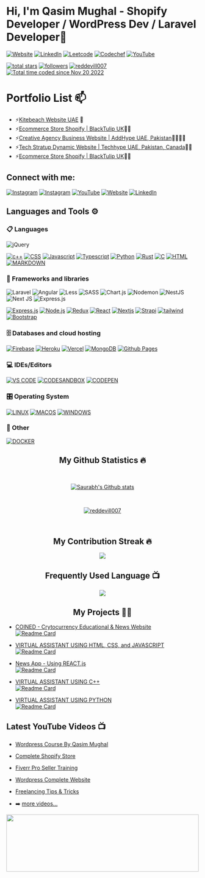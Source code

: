 
# Hi, I'm Qasim Mughal - Shopify Developer / WordPress Dev / Laravel Developer👋
[![Website](https://img.shields.io/website?label=Website&style=for-the-badge&url=https%3A%2F%2Fcodestackr.com)](https://qasimmughal.pk/)
[![LinkedIn](https://img.shields.io/badge/linkedin-%230077B5.svg?style=for-the-badge&logo=linkedin&logoColor=white)](https://www.linkedin.com/in/qasim-mughal-84a9b1107)
[![Leetcode](https://img.shields.io/badge/-LeetCode-FFA116?style=for-the-badge&logo=LeetCode&logoColor=black)](https://leetcode.com/inertiaa)
[![Codechef](https://img.shields.io/badge/Codechef-%23B92B27.svg?&style=for-the-badge&logo=Codechef&logoColor=white)](https://www.codechef.com/users/reddevill)
[![YouTube](https://img.shields.io/badge/Youtube-%23FF0000.svg?style=for-the-badge&logo=YouTube&logoColor=white)](https://www.youtube.com/channel/UCet2g8YNQLrRslnYnesvZCw)
<p align="left">
  <a href="https://github.com/qasim-mughal?tab=repositories&sort=stargazers">
    <img alt="total stars" title="Total stars on GitHub" src="https://custom-icon-badges.herokuapp.com/badge/dynamic/json?logo=star&color=55960c&labelColor=488207&label=Stars&style=for-the-badge&query=%24.stars&url=https://api.github-star-counter.workers.dev/user/reddevill007"/></a>
  <a href="https://github.com/qasim-mughal?tab=followers">
    <img alt="followers" title="Follow me on Github" src="https://custom-icon-badges.herokuapp.com/github/followers/qasim-mughal?color=236ad3&labelColor=1155ba&style=for-the-badge&logo=person-add&label=Follow&logoColor=white"/></a>
  <a href="https://github.com/reddevill007?tab=followers">
  <img src="https://komarev.com/ghpvc/?username=reddevill007&label=Profile%20views&color=0e75b6&style=flat" alt="reddevill007" /> </a>
  <a href="https://wakatime.com/@6272f51b-f805-4bdd-848f-e3a45d99fcf4"><img src="https://wakatime.com/badge/user/6272f51b-f805-4bdd-848f-e3a45d99fcf4.svg" alt="Total time coded since Nov 20 2022" /></a>
</p>



# Portfolio List 📫

- ⚡[Kitebeach Website UAE](https://www.kitebeach.ae/) 🏀
- ⚡[Ecommerce Store Shopify | BlackTulip UK](https://blacktulipstudio.com/)👨‍💻
- ⚡[Creative Agency Business Website | AddHype UAE, Pakistan](https://weaddhype.com)👨‍💻📸🎥
- ⚡[Tech Stratup Dynamic Website | Techhype UAE, Pakistan, Canada](https://techhype.ae)👨‍💻
- ⚡[Ecommerce Store Shopify | BlackTulip UK](https://blacktulipstudio.com/)👨‍💻


## Connect with me:
[![Instagram](https://img.shields.io/badge/qasim-mughal-%23E4405F.svg?style=for-the-badge&logo=Instagram&logoColor=white)](https://www.instagram.com/_qasimmughal__/) 
[![Instagram](https://img.shields.io/badge/tech-bard-%23E4405F.svg?style=for-the-badge&logo=Instagram&logoColor=white)](https://www.instagram.com/_techbard_/) [![YouTube](https://img.shields.io/badge/qasim-mughal-%23FF0000.svg?style=for-the-badge&logo=YouTube&logoColor=white)](https://www.youtube.com/@QasimMughal95) [![Website](https://img.shields.io/website?label=qasim-mughal-website&style=for-the-badge&url=https%3A%2F%2Fcodestackr.com)](https://qasimmughal.pk/)
[![LinkedIn](https://img.shields.io/badge/linkedin-%230077B5.svg?style=for-the-badge&logo=linkedin&logoColor=white)](https://www.linkedin.com/in/qasim-mughal-84a9b1107/)



## Languages and Tools ⚙️

### 📋 Languages

![jQuery](https://img.shields.io/badge/jquery-%230769AD.svg?style=for-the-badge&logo=jquery&logoColor=white)





<p> 
 
  <a href="#"><img alt="c++" src="https://img.shields.io/badge/C%2B%2B-00599C?style=for-the-badge&logo=c%2B%2B&logoColor=white"></a>
  <a href="#"><img alt="CSS" src="https://img.shields.io/badge/CSS3-1572B6?style=for-the-badge&logo=css3&logoColor=white"></a>
  <a href="#"><img alt="Javascript" src="https://img.shields.io/badge/JavaScript-323330?style=for-the-badge&logo=javascript&logoColor=F7DF1E"></a>
  <a href="#"><img alt="Typescript" src="https://img.shields.io/badge/TypeScript-007ACC?style=for-the-badge&logo=typescript&logoColor=white"></a>
  <a href="#"><img alt="Python" src="https://img.shields.io/badge/Python-FFD43B?style=for-the-badge&logo=python&logoColor=blue"></a>
  <a href="#"><img alt="Rust" src="https://img.shields.io/badge/java-%23ED8B00.svg?style=for-the-badge&logo=java&logoColor=white"></a>
  <a href="#"><img alt="C" src="https://img.shields.io/badge/c-%2300599C.svg?style=for-the-badge&logo=c&logoColor=white"></a>
  <a href="#"><img alt="HTML" src="https://img.shields.io/badge/html5-%23E34F26.svg?style=for-the-badge&logo=html5&logoColor=white"></a>
  <a href="#"><img alt="MARKDOWN" src="https://img.shields.io/badge/markdown-%23000000.svg?style=for-the-badge&logo=markdown&logoColor=white"></a>
</p>

### 🧰 Frameworks and libraries
![Laravel](https://img.shields.io/badge/laravel-%23FF2D20.svg?style=for-the-badge&logo=laravel&logoColor=white)
![Angular](https://img.shields.io/badge/angular-%23DD0031.svg?style=for-the-badge&logo=angular&logoColor=white)
![Less](https://img.shields.io/badge/less-2B4C80?style=for-the-badge&logo=less&logoColor=white)
![SASS](https://img.shields.io/badge/SASS-hotpink.svg?style=for-the-badge&logo=SASS&logoColor=white)
![Chart.js](https://img.shields.io/badge/chart.js-F5788D.svg?style=for-the-badge&logo=chart.js&logoColor=white)
![Nodemon](https://img.shields.io/badge/NODEMON-%23323330.svg?style=for-the-badge&logo=nodemon&logoColor=%BBDEAD)
![NestJS](https://img.shields.io/badge/nestjs-%23E0234E.svg?style=for-the-badge&logo=nestjs&logoColor=white)
![Next JS](https://img.shields.io/badge/Next-black?style=for-the-badge&logo=next.js&logoColor=white)
![Express.js](https://img.shields.io/badge/express.js-%23404d59.svg?style=for-the-badge&logo=express&logoColor=%2361DAFB)
<p>  
  <a href="#"><img alt="Express.js" src="https://img.shields.io/badge/Express.js-000000?style=for-the-badge&logo=express&logoColor=white"></a>
  <a href="#"><img alt="Node.js" src="https://img.shields.io/badge/node.js-6DA55F?style=for-the-badge&logo=node.js&logoColor=white"></a>
  <a href="#"><img alt="Redux" src="https://img.shields.io/badge/Redux-593D88?style=for-the-badge&logo=redux&logoColor=white"></a>
  <a href="#"><img alt="React" src="https://img.shields.io/badge/React-20232a.svg?style=for-the-badge&logo=react&logoColor=%2361DAFB"></a>
  <a href="#"><img alt="Nextjs" src="https://img.shields.io/badge/Next-black?style=for-the-badge&logo=next.js&logoColor=white"></a>
  <a href="#"><img alt="Strapi" src="https://img.shields.io/badge/strapi-2e7eea?style=for-the-badge&logo=strapi&logoColor=white"></a>
  <a href="#"><img alt="tailwind" src="https://img.shields.io/badge/tailwindcss-%2338B2AC.svg?style=for-the-badge&logo=tailwind-css&logoColor=white"></a>
  <a href="#"><img alt="Bootstrap" src="https://img.shields.io/badge/bootstrap-%23563D7C.svg?style=for-the-badge&logo=bootstrap&logoColor=white"></a>
</p>

### 🗄️ Databases and cloud hosting

<p>
    <a href="#"><img alt="Firebase" src="https://img.shields.io/badge/Firebase-039BE5?style=for-the-badge&logo=Firebase&logoColor=white"></a>
    <a href="#"><img alt="Heroku" src="https://img.shields.io/badge/Heroku-430098.svg?logo=heroku&logoColor=white&style=for-the-badge"></a>
    <a href="#"><img alt="Vercel" src="https://img.shields.io/badge/Vercel-000000.svg?logo=vercel&logoColor=white&style=for-the-badge"></a>
    <a href="#"><img alt="MongoDB" src ="https://img.shields.io/badge/MongoDB-4ea94b.svg?logo=mongodb&logoColor=white&style=for-the-badge"></a>
    <a href="#"><img alt="Github Pages" src ="https://img.shields.io/badge/github%20pages-121013?style=for-the-badge&logo=github&logoColor=white"></a>
</p>

### 💻 IDEs/Editors

<p>
    <a href="#"><img alt="VS CODE" src="https://img.shields.io/badge/Visual%20Studio%20Code-0078d7.svg?style=for-the-badge&logo=visual-studio-code&logoColor=white"></a>
    <a href="#"><img alt="CODESANDBOX" src="https://img.shields.io/badge/Codesandbox-040404?style=for-the-badge&logo=codesandbox&logoColor=DBDBDB"></a>
    <a href="#"><img alt="CODEPEN" src="https://img.shields.io/badge/CodePen-white?style=for-the-badge&logo=codepen&logoColor=black)"></a>
</p>

### 🎛️ Operating System

<p>
    <a href="#"><img alt="LINUX" src="https://img.shields.io/badge/Linux-FCC624?style=for-the-badge&logo=linux&logoColor=black"></a>
    <a href="#"><img alt="MACOS" src="https://img.shields.io/badge/mac%20os-000000?style=for-the-badge&logo=macos&logoColor=F0F0F0"></a>
    <a href="#"><img alt="WINDOWS" src="https://img.shields.io/badge/Windows-0078D6?style=for-the-badge&logo=windows&logoColor=white"></a>
</p>

### 🥅 Other

<p>
    <a href="#"><img alt="DOCKER" src="https://img.shields.io/badge/docker-%230db7ed.svg?style=for-the-badge&logo=docker&logoColor=white"></a>
</p>

<h2 align="center">My Github Statistics 🔥</h2>   
<br>
<p align="center">
<a href="https://github.com/reddevill007">
<img align="center" alt="Saurabh's Github stats"
src="https://github-readme-stats-xi-rosy-19.vercel.app/api?username=reddevill007&show_icons=true&hide_border=true&count_private=true&bg_color=22272e&title_color=00ffff&text_color=ffffff&icon_color=ffffff"/>
</a>
   </p>
 <br>
  <p align="center"> 
  <a href="https://github.com/ryo-ma/github-profile-trophy">
    <img src="https://github-profile-trophy.vercel.app/?username=reddevill007&theme=onedark" alt="reddevill007" /> 
  </a>
</p>
 <br>


<h2 align="center">My Contribution Streak 🔥</h2>
<p align="center">
    <img src="https://github-readme-streak-stats.herokuapp.com/?user=reddevill007&theme=dark&hide_border=true&background=22272e&stroke=0000"/>
 </p>
 
  <h2 align="center">Frequently Used Language 📺</h2>
<p align="center">
  <a href="https://github.com/Iamtripathisatyam/github-readme-streak-stats">
    <img src="https://github-readme-stats-sigma-five.vercel.app/api/top-langs/?username=reddevill007&theme=dark&hide_border=true&background=22272e&stroke=0000"/>
  </a>
 </p> 

 </p>  

<h2 align="center"> My Projects 👨‍💻 </h2>

- [COINED - Crytocurrency Educational & News Website](https://coinedd.netlify.app/) <br>
[![Readme Card](https://github-readme-stats-sigma-five.vercel.app/api/pin/?username=reddevill007&repo=coined&theme=radical)](https://github.com/reddevill007/coined)

- [VIRTUAL ASSISTANT USING HTML, CSS, and JAVASCRIPT](https://reddevill007.github.io/Javascript-Virtual-Assitant) <br>
[![Readme Card](https://github-readme-stats-sigma-five.vercel.app/api/pin/?username=reddevill007&repo=Javascript-Virtual-Assitant&theme=radical)](https://github.com/reddevill007/Javascript-Virtual-Assitant)

- [News App - Using REACT.js](https://github.com/reddevill007/news-app-react) <br>
[![Readme Card](https://github-readme-stats-sigma-five.vercel.app/api/pin/?username=reddevill007&repo=news-app-react&theme=radical)](https://github.com/reddevill007/news-app-react)

- [VIRTUAL ASSISTANT USING C++](https://github.com/reddevill007/virtual-assistant-cpp) <br>
[![Readme Card](https://github-readme-stats-sigma-five.vercel.app/api/pin/?username=reddevill007&repo=virtual-assistant-cpp&theme=radical)](https://github.com/reddevill007/virtual-assistant-cpp)

- [VIRTUAL ASSISTANT USING PYTHON](https://github.com/reddevill007/INERTIA-A-Virtual-Assistant) <br>
[![Readme Card](https://github-readme-stats-sigma-five.vercel.app/api/pin/?username=reddevill007&repo=INERTIA-A-Virtual-Assistant&theme=radical)](https://github.com/reddevill007/INERTIA-A-Virtual-Assistant)


## Latest YouTube Videos 📺

- [Wordpress Course By Qasim Mughal](https://www.youtube.com/watch?v=pkNVf37fnqs&list=PLKDsi0_nVGbM_T8DhzKLMl-w6NWqsCaNj)
- [Complete Shopify Store](https://www.youtube.com/watch?v=WcOyeNm1mKo&list=PLKDsi0_nVGbP84kgl6Jn4Y8Vct9hx_BBr)
- [Fiverr Pro Seller Training](https://www.youtube.com/watch?v=i3K4GeRCHe0&list=PLKDsi0_nVGbO9tdFeWRlkFDSx632ntf_V)
- [Wordpress Complete Website](https://youtu.be/CKVs4v85qio?si=p1oidke_pGrfsqPb)
- [Freelancing Tips & Tricks](https://www.youtube.com/watch?v=VQpc2D3s9Co&list=PLKDsi0_nVGbOEwP_zUrTeq3m0uMYD9nuz)

- ➡️ [more videos...](https://www.youtube.com/@QasimMughal95)

<img src="https://raw.githubusercontent.com/matfantinel/matfantinel/master/waves.svg" width="100%" height="150">
